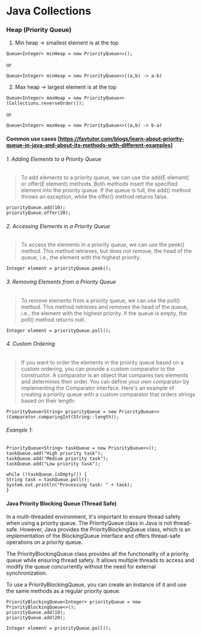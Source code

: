 # Java Collections


### Heap (Priority Queue)
1. Min heap  -> smallest element is at the top

```
Queue<Integer> minHeap = new PriorityQueue<>();
```
or

```
Queue<Integer> minHeap = new PriorityQueue<>((a,b) -> a-b)
```

2. Max heap  -> largest element is at the top

```
Queue<Integer> maxHeap = new PriorityQueue<>(Collections.reverseOrder());
```

or
```
Queue<Integer> maxHeap = new PriorityQueue<>((a,b) -> b-a)
```

#### Common use cases [https://favtutor.com/blogs/learn-about-priority-queue-in-java-and-about-its-methods-with-different-examples]

###### 1. Adding Elements to a Priority Queue

> To add elements to a priority queue, we can use the add(E element) or offer(E element) methods. Both methods insert the specified element into the priority queue. If the queue is full, the add() method throws an exception, while the offer() method returns false.

```
priorityQueue.add(10);
priorityQueue.offer(20);
```
###### 2. Accessing Elements in a Priority Queue

> To access the elements in a priority queue, we can use the peek() method. This method retrieves, but does not remove, the head of the queue, i.e., the element with the highest priority.


```
Integer element = priorityQueue.peek();
```


###### 3. Removing Elements from a Priority Queue

> To remove elements from a priority queue, we can use the poll() method. This method retrieves and removes the head of the queue, i.e., the element with the highest priority. If the queue is empty, the poll() method returns null.

```
Integer element = priorityQueue.poll();
```



###### 4. Custom Ordering

> If you want to order the elements in the priority queue based on a custom ordering, you can provide a custom comparator to the constructor. A comparator is an object that compares two elements and determines their order. You can define your own comparator by implementing the Comparator interface. Here's an example of creating a priority queue with a custom comparator that orders strings based on their length:
 
```
PriorityQueue<String> priorityQueue = new PriorityQueue<>(Comparator.comparingInt(String::length));
```

###### Example 1:

```
PriorityQueue<String> taskQueue = new PriorityQueue<>();
taskQueue.add("High priority task");
taskQueue.add("Medium priority task");
taskQueue.add("Low priority task");

while (!taskQueue.isEmpty()) {
String task = taskQueue.poll();
System.out.println("Processing task: " + task);
}
```

#### Java Priority Blocking Queue (Thread Safe)
In a multi-threaded environment, it's important to ensure thread safety when using a priority queue. The PriorityQueue class in Java is not thread-safe. However, Java provides the PriorityBlockingQueue class, which is an implementation of the BlockingQueue interface and offers thread-safe operations on a priority queue.

The PriorityBlockingQueue class provides all the functionality of a priority queue while ensuring thread safety. It allows multiple threads to access and modify the queue concurrently without the need for external synchronization.

To use a PriorityBlockingQueue, you can create an instance of it and use the same methods as a regular priority queue.

```
PriorityBlockingQueue<Integer> priorityQueue = new PriorityBlockingQueue<>();
priorityQueue.add(10);
priorityQueue.add(20);

Integer element = priorityQueue.poll();
```


